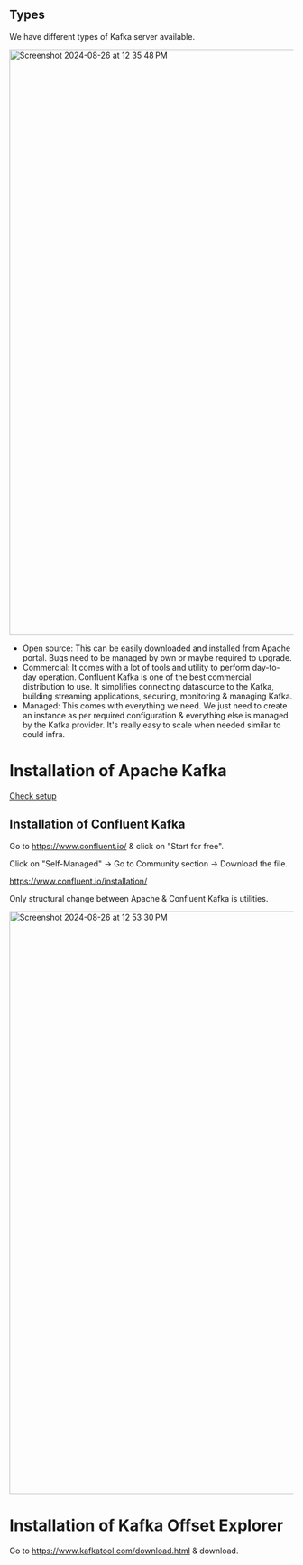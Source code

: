 ## Types

We have different types of Kafka server available.

<img width="1039" alt="Screenshot 2024-08-26 at 12 35 48 PM" src="https://github.com/user-attachments/assets/c0814d39-ee0b-4051-852f-0c70a3f68636">

- Open source: This can be easily downloaded and installed from Apache portal. Bugs need to be managed by own or maybe required to upgrade.
- Commercial: It comes with a lot of tools and utility to perform day-to-day operation. Confluent Kafka is one of the best commercial distribution to use. It simplifies connecting datasource
  to the Kafka, building streaming applications, securing, monitoring & managing Kafka.
- Managed: This comes with everything we need. We just need to create an instance as per required configuration & everything else is managed by the Kafka provider. It's really easy to scale
  when needed similar to could infra.

# Installation of Apache Kafka

[Check setup](https://github.com/Malobika8/All-In-One/blob/Kafka/Part1/KafkaSetup-Ch-2.md)

## Installation of Confluent Kafka

Go to https://www.confluent.io/ & click on "Start for free".

Click on "Self-Managed" -> Go to Community section -> Download the file.

https://www.confluent.io/installation/

Only structural change between Apache & Confluent Kafka is utilities.

<img width="1033" alt="Screenshot 2024-08-26 at 12 53 30 PM" src="https://github.com/user-attachments/assets/f07ccc14-1714-43e0-81e5-fa117f4bfabf">

# Installation of Kafka Offset Explorer

Go to https://www.kafkatool.com/download.html & download.
